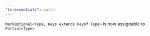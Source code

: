 ```yaml
---
"ts-essentials": patch
---
```


`MarkOptional<Type, Keys extends keyof Type>` is now assignable to `Partial<Type>`
